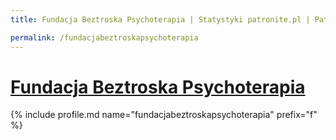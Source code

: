 ```yaml
---
title: Fundacja Beztroska Psychoterapia | Statystyki patronite.pl | Patromierz

permalink: /fundacjabeztroskapsychoterapia
---
```


# [Fundacja Beztroska Psychoterapia](https://patronite.pl/fundacjabeztroskapsychoterapia)

{% include profile.md name="fundacjabeztroskapsychoterapia" prefix="f" %}
